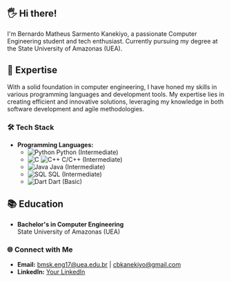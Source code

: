 ## 🖐️ Hi there!

I'm Bernardo Matheus Sarmento Kanekiyo, a passionate Computer Engineering student and tech enthusiast. Currently pursuing my degree at the State University of Amazonas (UEA).

## 🚀 Expertise

With a solid foundation in computer engineering, I have honed my skills in various programming languages and development tools. My expertise lies in creating efficient and innovative solutions, leveraging my knowledge in both software development and agile methodologies.

### 🛠️ Tech Stack

- **Programming Languages:** 
  - ![Python](https://img.shields.io/badge/-Python-3776AB?style=for-the-badge&logo=python&logoColor=white) Python (Intermediate)
  - ![C](https://img.shields.io/badge/-C-00599C?style=for-the-badge&logo=c&logoColor=white) ![C++](https://img.shields.io/badge/-C++-00599C?style=for-the-badge&logo=cplusplus&logoColor=white) C/C++ (Intermediate)
  - ![Java](https://img.shields.io/badge/-Java-007396?style=for-the-badge&logo=java&logoColor=white) Java (Intermediate)
  - ![SQL](https://img.shields.io/badge/-SQL-4479A1?style=for-the-badge&logo=postgresql&logoColor=white) SQL (Intermediate)
  - ![Dart](https://img.shields.io/badge/-Dart-0175C2?style=for-the-badge&logo=dart&logoColor=white) Dart (Basic)


## 📚 Education

- **Bachelor's in Computer Engineering**  
  State University of Amazonas (UEA)  

### 🌐 Connect with Me

- **Email:** bmsk.eng17@uea.edu.br | cbkanekiyo@gmail.com
- **LinkedIn:** [Your LinkedIn](https://www.linkedin.com/in/bernardo-kanekiyo-8061a5157/)
